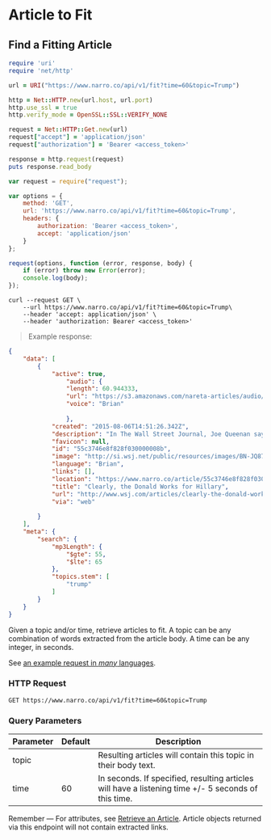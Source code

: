 # Article to Fit

## Find a Fitting Article

```ruby
require 'uri'
require 'net/http'

url = URI("https://www.narro.co/api/v1/fit?time=60&topic=Trump")

http = Net::HTTP.new(url.host, url.port)
http.use_ssl = true
http.verify_mode = OpenSSL::SSL::VERIFY_NONE

request = Net::HTTP::Get.new(url)
request["accept"] = 'application/json'
request["authorization"] = 'Bearer <access_token>'

response = http.request(request)
puts response.read_body
```

```javascript
var request = require("request");

var options = {
    method: 'GET',
    url: 'https://www.narro.co/api/v1/fit?time=60&topic=Trump',
    headers: {
        authorization: 'Bearer <access_token>',
        accept: 'application/json'
    }
};

request(options, function (error, response, body) {
    if (error) throw new Error(error);
    console.log(body);
});
```

```shell
curl --request GET \
    --url https://www.narro.co/api/v1/fit?time=60&topic=Trump\
    --header 'accept: application/json' \
    --header 'authorization: Bearer <access_token>'
```

> Example response:

```json
{
    "data": [
        {
            "active": true,
                "audio": {
                "length": 60.944333,
                "url": "https://s3.amazonaws.com/nareta-articles/audio/55af0a83157eed030000011e/61e7b167-b3f9-4d21-b2b2-2f184242b5cc.mp3",
                "voice": "Brian"
            
                },
            "created": "2015-08-06T14:51:26.342Z",
            "description": "In The Wall Street Journal, Joe Queenan says Donald Trump clearly works for Hillary. When Clinton wins, Trump gets to install luxury condos in the Washington Monument.",
            "favicon": null,
            "id": "55c3746e8f828f030000008b",
            "image": "http://si.wsj.net/public/resources/images/BN-JQ873_queena_D_20150731124328.jpg",
            "language": "Brian",
            "links": [],
            "location": "https://www.narro.co/article/55c3746e8f828f030000008b",
            "title": "Clearly, the Donald Works for Hillary",
            "url": "http://www.wsj.com/articles/clearly-the-donald-works-for-hillary-1438382894",
            "via": "web"
            
        }
    ],
    "meta": {
        "search": {
            "mp3Length": {
                "$gte": 55,
                "$lte": 65
            },
            "topics.stem": [
                "trump"
            ]
        }
    }
}
```

Given a topic and/or time, retrieve articles to fit. A topic can be any combination of words extracted from the article body. A time can be any integer, in seconds.

See [an example request in _many_ languages](https://api.apiembed.com/?source=https://github.com/NarroApp/docs/raw/master/source/har/fitArticles.json&targets=all).

### HTTP Request

`GET https://www.narro.co/api/v1/fit?time=60&topic=Trump`

### Query Parameters

Parameter | Default | Description
--------- | ------- | -----------
topic | | Resulting articles will contain this topic in their body text.
time | 60 | In seconds. If specified, resulting articles will have a listening time +/- 5 seconds of this time.

<aside class="info">
Remember — For attributes, see <a href="#retrieve-an-article">Retrieve an Article</a>. Article objects returned via this endpoint will not contain extracted links.
</aside>
